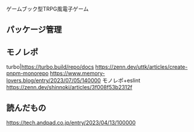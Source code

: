 ゲームブック型TRPG風電子ゲーム

## パッケージ管理


## モノレポ

turbo|https://turbo.build/repo/docs
https://zenn.dev/uttk/articles/create-pnpm-monorepo
https://www.memory-lovers.blog/entry/2023/07/05/140000
モノレポ+eslint
https://zenn.dev/shinnoki/articles/3f008f53b2312f

## 読んだもの
https://tech.andpad.co.jp/entry/2023/04/13/100000
